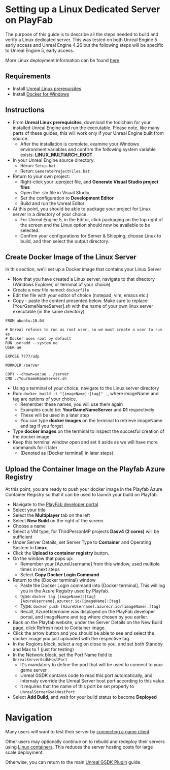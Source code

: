 # Setting up a Linux Dedicated Server on PlayFab

The purpose of this guide is to describe all the steps needed to build and verify a Linux dedicated server. This was tested on both Unreal Engine 5 early access and Unreal Engine 4.26 but the following steps will be specific to Unreal Engine 5, early access.

More Linux deployment information can be found [here](https://github.com/PlayFab/MpsAgent/blob/main/LocalMultiplayerAgent/MultiplayerSettingsLinuxContainersOnWindowsSample.json)

## Requirements
* Install [Unreal Linux prerequisites](https://docs.unrealengine.com/4.27/SharingAndReleasing/Linux/GettingStarted/)
* Install [Docker for Windows](https://docs.docker.com/desktop/windows/install/)

## Instructions

* From **Unreal Linux prerequisites**, download the toolchain for your installed Unreal Engine and run the executable. Please note, like many parts of these guides, this will work only if your Unreal Engine built from source.
    * After the installation is complete, examine your Windows environment variables and confirm the following system variable exists: **LINUX_MULTIARCH_ROOT**.
* In your Unreal Engine source directory:
    * Rerun: ```Setup.bat```
    * Rerun: ```GenerateProjectFiles.bat```
* Return to your own project:
    * Right-click your .uproject file, and **Generate Visual Studio project files**
    * Open the .sln file in Visual Studio
    * Set the configuration to **Development Editor**
    * Build and run the Unreal Editor
* At this point, you should be able to package your project for Linux server in a directory of your choice.
    * For Unreal Engine 5, in the Editor, click packaging on the top right of the screen and the Linux option should now be available to be selected.
    * Confirm your configurations for Server & Shipping, choose Linux to build, and then select the output directory.

## Create Docker Image of the Linux Server

In this section, we'll set up a Docker image that contains your Linux Server

* Now that you have created a Linux server, navigate to that directory (Windows Explorer, or terminal of your choice)
* Create a new file named: ```dockerfile```
* Edit the file with your editor of choice (notepad, vim, emacs etc.)
* Copy - paste the content presented below. Make sure to replace [YourGameNameServer].sh with the name of your own linux server executable (in the same directory)

```Docker
FROM ubuntu:18.04

# Unreal refuses to run as root user, so we must create a user to run as
# Docker uses root by default
RUN useradd --system ue
USER ue

EXPOSE 7777/udp

WORKDIR /server

COPY --chown=ue:ue . /server
CMD ./YourGameNameServer.sh
```

* Using a terminal of your choice, navigate to the Linux server directory
* Run: ```docker build -t "[imageName]:[tag]" .```, where imageName and tag are options of your choice.
    * Remember these names, you will use them again
    * Examples could be: **YourGameNameServer** and **01** respectively
    * These will be used in a later step
    * You can type **docker images** on the terminal to retrieve imageName and tag if you forget
* Type **docker images** on the terminal to inspect the succesful creation of the docker image.
* Keep this terminal window open and set it aside as we will have more commands for it later
    * (Denoted as [Docker terminal] in later steps)

## Upload the Container Image on the Playfab Azure Registry

At this point, you are ready to push your docker image in the Playfab Azure Container Registry so that it can be used to launch your build on Playfab.

* Navigate to the [PlayFab developer portal](https://developer.playfab.com/)
* Select your title
* Select the **Multiplayer** tab on the left
* Select **New Build** on the right of the screen.
* Choose a name
* Select a VM type, for ThirdPersonMP projects **Dasv4 (2 cores)** will be sufficient
* Under Server Details, set Server Type to **Container** and Operating System to **Linux**.
* Click the **Upload to container registry** button.
* On the window that pops up:
    * Remember your [AzureUsername] from this window, used multiple times in next steps
    * Select **Copy Docker Login Command**
* Return to the {Docker terminal} window
    * Paste the Docker Login command into [Docker terminal]. This will log you in the Azure Registry used by Playfab.
    * type: ```docker tag [imageName]:[tag] [AzureUsername].azurecr.io/[imageName]:[tag]```
    * Type: ```docker push [AzureUsername].azurecr.io/[imageName]:[tag]```
    * Recall, AzureUsername was displayed on the PlayFab developer portal, and imageName and tag where chosen by you earlier.
* Back on the Playfab website, under the Server Details on the New Build page, click Refresh next to Container image.
* Click the arrow button and you should be able to see and select the docker image you just uploaded with the respective tag.
* In the Regions block, select a region close to you, and set both Standby and Max to 1 (just for testing)
* In the Network block, set the Port Name field to ```UnrealServerGsdkHostPort```
    * It's mandatory to define the port that will be used to connect to your game server
    * Unreal GSDK contains code to read this port automatically, and internaly override the Unreal Server host port according to this value
    * It requires that the name of this port be set properly to ```UnrealServerGsdkHostPort```
* Select **Add Build**, and wait for your build status to become **Deployed**

# Navigation

Many users will want to test their server by [connecting a game client](ThirdPersonClientConnect.md).

Other users may optionally continue on to rebuild and redeploy their servers using [Linux containers](LinuxBuildsUE5.md). This reduces the server hosting costs for large scale deployment.

Otherwise, you can return to the main [Unreal GSDK Plugin](README.md) guide.
